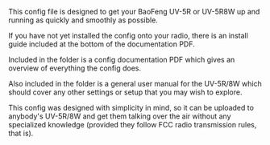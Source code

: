 This config file is designed to get your BaoFeng UV-5R or UV-5R8W up and running as quickly and smoothly as possible. 

If you have not yet installed the config onto your radio, there is an install guide included at the bottom of the documentation PDF.

Included in the folder is a config documentation PDF which gives an overview of everything the config does.

Also included in the folder is a general user manual for the UV-5R/8W which should cover any other settings or setup that you may wish to explore.

This config was designed with simplicity in mind, so it can be uploaded to anybody's UV-5R/8W and get them talking over the air without any specialized knowledge (provided they follow FCC radio transmission rules, that is).
